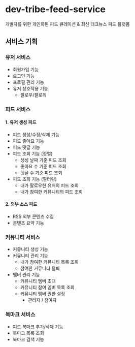 # dev-tribe-feed-service
개발자를 위한 개인화된 피드 큐레이션 &amp; 최신 테크뉴스 피드 플랫폼


## 서비스 기획 

### 유저 서비스
- 회원가입 기능
- 로그인 기능
- 프로필 관리 기능
- 유저 상호작용 기능 
  - 팔로우/팔로워

### 피드 서비스

#### 1. 유저 생성 피드
- 피드 생성/수정/삭제 기능
- 피드 좋아요 기능
- 피드 댓글 기능
- 피드 조회 기능 (정렬)
  - 생성 날짜 기준 피드 조회 
  - 좋아요 수 기준 피드 조회 
  - 댓글 수 기준 피드 조회
- 피드 조회 기능 (필터링)
  - 내가 팔로우한 유저의 피드 조회
  - 내가 참여한 커뮤니티의 피드 조회

#### 2. 외부 소스 피드
- RSS 외부 콘텐츠 수집
- 콘텐츠 요약 기능

### 커뮤니티 서비스 
- 커뮤니티 생성 기능 
- 커뮤니티 관리 기능 
  - 내가 참여한 커뮤니티 목록 조회 
  - 참여한 커뮤니티 탈퇴 
- 멤버 관리 기능 
  - 커뮤니티 멤버 초대 
  - 커뮤니티 참여 멤버 목록 조회 
  - 커뮤니티 멤버 권한 설정 
    - 관리자 / 참여자

### 북마크 서비스 
- 피드 북마크 추가/삭제 기능 
- 북마크 목록 조회 
- 북마크 검색 기능

